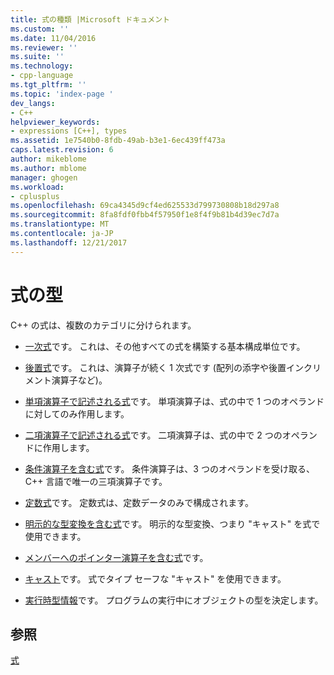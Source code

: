 ```yaml
---
title: 式の種類 |Microsoft ドキュメント
ms.custom: ''
ms.date: 11/04/2016
ms.reviewer: ''
ms.suite: ''
ms.technology:
- cpp-language
ms.tgt_pltfrm: ''
ms.topic: 'index-page '
dev_langs:
- C++
helpviewer_keywords:
- expressions [C++], types
ms.assetid: 1e7540b0-8fdb-49ab-b3e1-6ec439ff473a
caps.latest.revision: 6
author: mikeblome
ms.author: mblome
manager: ghogen
ms.workload:
- cplusplus
ms.openlocfilehash: 69ca4345d9cf4ed625533d799730808b18d297a8
ms.sourcegitcommit: 8fa8fdf0fbb4f57950f1e8f4f9b81b4d39ec7d7a
ms.translationtype: MT
ms.contentlocale: ja-JP
ms.lasthandoff: 12/21/2017
---
```

# <a name="types-of-expressions"></a>式の型
C++ の式は、複数のカテゴリに分けられます。  
  
-   [一次式](../cpp/primary-expressions.md)です。 これは、その他すべての式を構築する基本構成単位です。  
  
-   [後置式](../cpp/postfix-expressions.md)です。 これは、演算子が続く 1 次式です (配列の添字や後置インクリメント演算子など)。  
  
-   [単項演算子で記述される式](../cpp/expressions-with-unary-operators.md)です。 単項演算子は、式の中で 1 つのオペランドに対してのみ作用します。  
  
-   [二項演算子で記述される式](../cpp/expressions-with-binary-operators.md)です。 二項演算子は、式の中で 2 つのオペランドに作用します。  
  
-   [条件演算子を含む式](../cpp/conditional-operator-q.md)です。 条件演算子は、3 つのオペランドを受け取る、C++ 言語で唯一の三項演算子です。  
  
-   [定数式](../cpp/cpp-constant-expressions.md)です。 定数式は、定数データのみで構成されます。  
  
-   [明示的な型変換を含む式](http://msdn.microsoft.com/en-us/060ad6b4-9592-4f3e-8509-a20ac84a85ae)です。 明示的な型変換、つまり "キャスト" を式で使用できます。  
  
-   [メンバーへのポインター演算子を含む式](../cpp/pointer-to-member-operators-dot-star-and-star.md)です。  
  
-   [キャスト](../cpp/casting.md)です。 式でタイプ セーフな "キャスト" を使用できます。  
  
-   [実行時型情報](../cpp/run-time-type-information.md)です。 プログラムの実行中にオブジェクトの型を決定します。  
  
## <a name="see-also"></a>参照  
 [式](../cpp/expressions-cpp.md)